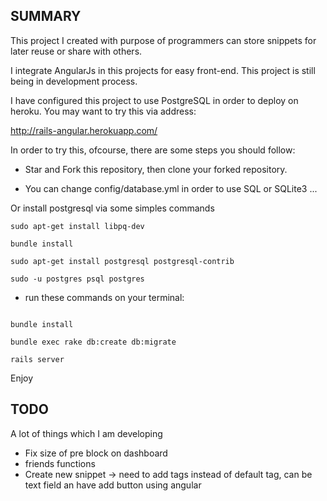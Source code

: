 SUMMARY
------

This project I created with purpose of programmers can store snippets for later reuse or share with others.

I integrate AngularJs in this projects for easy front-end. This project is still being in development process.

I have configured this project to use PostgreSQL in order to deploy on heroku. You may want to try this via address:

http://rails-angular.herokuapp.com/

In order to try this, ofcourse, there are some steps you should follow:

+ Star and Fork this repository, then clone your forked repository.

+ You can change config/database.yml in order to use SQL or SQLite3 ...

Or install postgresql via some simples commands

```shell
sudo apt-get install libpq-dev

bundle install

sudo apt-get install postgresql postgresql-contrib

sudo -u postgres psql postgres
```

+ run these commands on your terminal:

```shell

bundle install

bundle exec rake db:create db:migrate

rails server
```

Enjoy

TODO
----
A lot of things which I am developing
- Fix size of pre block on dashboard
- friends functions
- Create new snippet -> need to add tags instead of default tag, can be text field an have add button using angular
